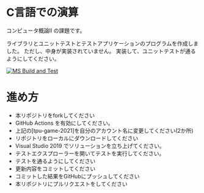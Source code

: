 # C言語での演算
コンピュータ概論II の課題です。


ライブラリとユニットテストとテストアプリケーションのプログラムを作成しました。
ただし、中身が実装されていません。
実装して、ユニットテストが通るようにしてください。

[![MS Build and Test](https://github.com/Fumirin16/comp2_2_calc/actions/workflows/ms_test.yml/badge.svg)](https://github.com/Fumirin16/comp2_2_calc/actions/workflows/ms_test.yml)




# 進め方
* 本リポジトリをforkしてください
* GitHub Actions を有効にしてください。
* 上記の[tpu-game-2021]を自分のアカウント名に変更してください(2か所)
* リポジトリをローカルにダウンロードしてください
* Visual Studio 2019 でソリューションを立ち上げてください。
* テストエクスプローラーを開いてテストを実行してください。
* テストを通るようにしてください
* 更新内容をコミットしてください
* コミットした結果をGitHubにプッシュしてください
* 本リポジトリにプルリクエストをしてください
